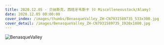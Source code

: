 ```yaml
---
title: 2020.12.05 - 贝纳斯克，西班牙韦斯卡 (© Miscelleneoustock/Alamy)
date: 2020.12.05 00:00:00
cover_index: /images/thumbs/BenasqueValley_ZH-CN7931589735_533x300.jpg
cover_detail: /images/BenasqueValley_ZH-CN7931589735_1920x1080.jpg
---
```


![BenasqueValley](/images/BenasqueValley_ZH-CN7931589735_1920x1080.jpg)
